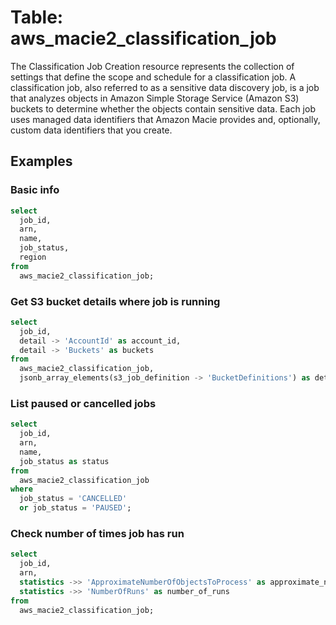 # Table: aws_macie2_classification_job

The Classification Job Creation resource represents the collection of settings that define the scope and schedule for a classification job. A classification job, also referred to as a sensitive data discovery job, is a job that analyzes objects in Amazon Simple Storage Service (Amazon S3) buckets to determine whether the objects contain sensitive data. Each job uses managed data identifiers that Amazon Macie provides and, optionally, custom data identifiers that you create.

## Examples

### Basic info

```sql
select
  job_id,
  arn,
  name,
  job_status,
  region
from
  aws_macie2_classification_job;
```

### Get S3 bucket details where job is running

```sql
select
  job_id,
  detail -> 'AccountId' as account_id,
  detail -> 'Buckets' as buckets
from
  aws_macie2_classification_job,
  jsonb_array_elements(s3_job_definition -> 'BucketDefinitions') as detail;
```

### List paused or cancelled jobs

```sql
select
  job_id,
  arn,
  name,
  job_status as status
from
  aws_macie2_classification_job
where
  job_status = 'CANCELLED'
  or job_status = 'PAUSED';
```

### Check number of times job has run

```sql
select
  job_id,
  arn,
  statistics ->> 'ApproximateNumberOfObjectsToProcess' as approximate_number_of_objects_to_process,
  statistics ->> 'NumberOfRuns' as number_of_runs
from
  aws_macie2_classification_job;
```
